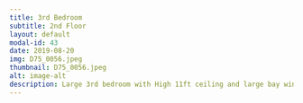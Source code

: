 ```yaml
---
title: 3rd Bedroom
subtitle: 2nd Floor
layout: default
modal-id: 43
date: 2019-08-20
img: D75_0056.jpeg
thumbnail: D75_0056.jpeg
alt: image-alt
description: Large 3rd bedroom with High 11ft ceiling and large bay windows. Walk in Closet.
---
```

